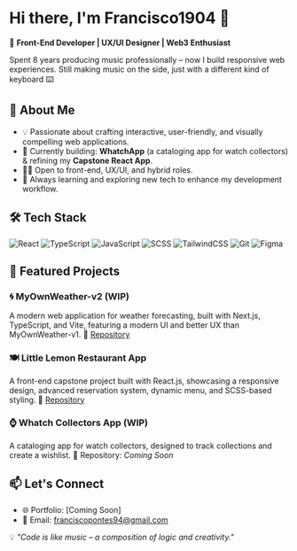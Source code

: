 # Hi there, I'm Francisco1904 👋

🎨 **Front-End Developer | UX/UI Designer | Web3 Enthusiast**

Spent 8 years producing music professionally – now I build responsive web experiences. Still making music on the side, just with a different kind of keyboard ⌨️

## 🚀 About Me
- 💡 Passionate about crafting interactive, user-friendly, and visually compelling web applications.
- 🎯 Currently building: **WhatchApp** (a cataloging app for watch collectors) & refining my **Capstone React App**.
- 👨‍💻 Open to front-end, UX/UI, and hybrid roles.
- 🌱 Always learning and exploring new tech to enhance my development workflow.

## 🛠️ Tech Stack
![React](https://img.shields.io/badge/React-61DAFB?style=for-the-badge&logo=react&logoColor=white)
![TypeScript](https://img.shields.io/badge/TypeScript-3178C6?style=for-the-badge&logo=typescript&logoColor=white)
![JavaScript](https://img.shields.io/badge/JavaScript-F7DF1E?style=for-the-badge&logo=javascript&logoColor=black)
![SCSS](https://img.shields.io/badge/SCSS-CF649A?style=for-the-badge&logo=sass&logoColor=white)
![TailwindCSS](https://img.shields.io/badge/TailwindCSS-38B2AC?style=for-the-badge&logo=tailwind-css&logoColor=white)
![Git](https://img.shields.io/badge/Git-F05032?style=for-the-badge&logo=git&logoColor=white)
![Figma](https://img.shields.io/badge/Figma-F24E1E?style=for-the-badge&logo=figma&logoColor=white)

## 📌 Featured Projects
### **🌀 MyOwnWeather-v2 (WIP)**
A modern web application for weather forecasting, built with Next.js, TypeScript, and Vite, featuring a modern UI and better UX than MyOwnWeather-v1.
🔗 [Repository](https://github.com/Francisco1904/MyOwnWeather-v2)

### **🍽️ Little Lemon Restaurant App**
A front-end capstone project built with React.js, showcasing a responsive design, advanced reservation system, dynamic menu, and SCSS-based styling.
🔗 [Repository](https://github.com/Francisco1904/react-capstone_project-LL)

### **⌚ Whatch Collectors App (WIP)**
A cataloging app for watch collectors, designed to track collections and create a wishlist.
🔗 Repository: *Coming Soon*

## 📫 Let's Connect
- 🌐 Portfolio: [Coming Soon]
- 📧 Email: [franciscopontes94@gmail.com](mailto:franciscopontes94@gmail.com)

💡 _"Code is like music – a composition of logic and creativity."_
